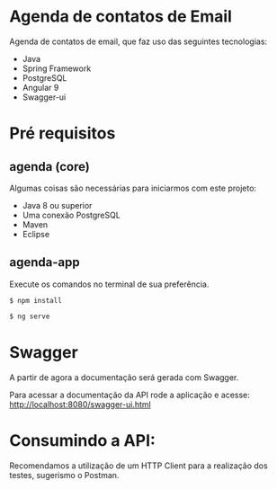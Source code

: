 # Agenda de contatos de Email

Agenda de contatos de email,  que faz uso das seguintes tecnologias:

  - Java
  - Spring Framework
  - PostgreSQL
  - Angular 9
  - Swagger-ui

# Pré requisitos 

## agenda (core)

Algumas coisas são necessárias para iniciarmos com este projeto:  
  
  - Java 8 ou superior  
  - Uma conexão PostgreSQL  
  - Maven
  - Eclipse

  ## agenda-app

  Execute os comandos no terminal de sua preferência.

  ```
  $ npm install
  ```
  ```bash
  $ ng serve
  ```

  # Swagger
  A partir de agora a documentação será gerada com Swagger.

  Para acessar a documentação da API rode a aplicação e acesse: [http://localhost:8080/swagger-ui.html](http://localhost:8080/swagger-ui.html)

  # Consumindo a API:
  Recomendamos a utilização de um HTTP Client para a realização dos testes, sugerismo o Postman.
  
